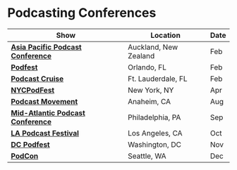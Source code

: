 # Podcasting Conferences

| Show | Location | Date |
| ---- | -------- | ---- |
| [**Asia Pacific Podcast Conference**](http://www.asiapacificpodcastconference.com/) | Auckland, New Zealand | Feb |
| [**Podfest**](http://podfest.us/) | Orlando, FL | Feb |
| [**Podcast Cruise**](http://podcastcruise.com/) | Ft. Lauderdale, FL | Feb |
| [**NYCPodFest**](http://www.nycpodfest.com/) | New York, NY | Apr |
| [**Podcast Movement**](http://podcastmovement.com/) | Anaheim, CA | Aug |
| [**Mid-Atlantic Podcast Conference**](http://podcastmidatlantic.com/) | Philadelphia, PA | Sep |
| [**LA Podcast Festival**](http://www.lapodfest.com/) | Los Angeles, CA | Oct |
| [**DC Podfest**](http://www.dcpodfest.com/) | Washington, DC | Nov |
| [**PodCon**](http://podcon.com/) | Seattle, WA | Dec |
